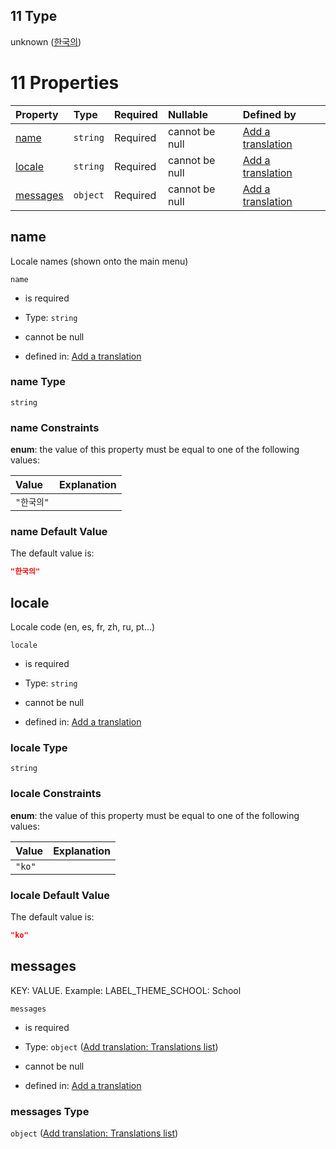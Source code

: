 ## 11 Type

unknown ([한국의](add-translation-anyof-한국의.md))

# 11 Properties

| Property              | Type     | Required | Nullable       | Defined by                                                                                                                                          |
| :-------------------- | :------- | :------- | :------------- | :-------------------------------------------------------------------------------------------------------------------------------------------------- |
| [name](#name)         | `string` | Required | cannot be null | [Add a translation](add-translation-anyof-한국의-properties-name.md "add-translation.json#/anyOf/11/properties/name")                                  |
| [locale](#locale)     | `string` | Required | cannot be null | [Add a translation](add-translation-anyof-한국의-properties-locale.md "add-translation.json#/anyOf/11/properties/locale")                              |
| [messages](#messages) | `object` | Required | cannot be null | [Add a translation](add-translation-anyof-한국의-properties-add-translation-translations-list.md "add-translation.json#/anyOf/11/properties/messages") |

## name

Locale names (shown onto the main menu)

`name`

*   is required

*   Type: `string`

*   cannot be null

*   defined in: [Add a translation](add-translation-anyof-한국의-properties-name.md "add-translation.json#/anyOf/11/properties/name")

### name Type

`string`

### name Constraints

**enum**: the value of this property must be equal to one of the following values:

| Value   | Explanation |
| :------ | :---------- |
| `"한국의"` |             |

### name Default Value

The default value is:

```json
"한국의"
```

## locale

Locale code (en, es, fr, zh, ru, pt...)

`locale`

*   is required

*   Type: `string`

*   cannot be null

*   defined in: [Add a translation](add-translation-anyof-한국의-properties-locale.md "add-translation.json#/anyOf/11/properties/locale")

### locale Type

`string`

### locale Constraints

**enum**: the value of this property must be equal to one of the following values:

| Value  | Explanation |
| :----- | :---------- |
| `"ko"` |             |

### locale Default Value

The default value is:

```json
"ko"
```

## messages

KEY: VALUE. Example: LABEL_THEME_SCHOOL: School

`messages`

*   is required

*   Type: `object` ([Add translation: Translations list](add-translation-anyof-한국의-properties-add-translation-translations-list.md))

*   cannot be null

*   defined in: [Add a translation](add-translation-anyof-한국의-properties-add-translation-translations-list.md "add-translation.json#/anyOf/11/properties/messages")

### messages Type

`object` ([Add translation: Translations list](add-translation-anyof-한국의-properties-add-translation-translations-list.md))
